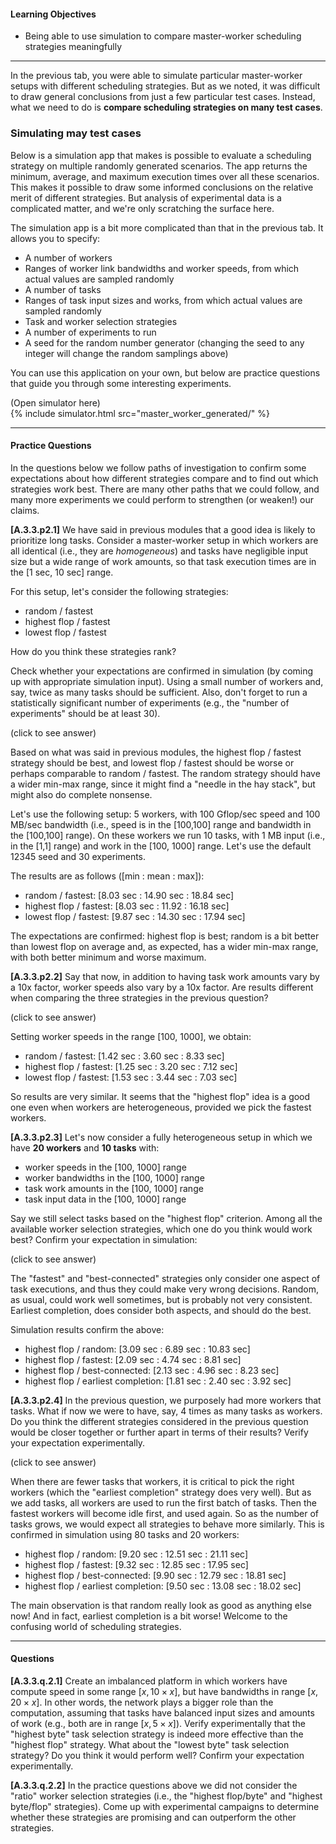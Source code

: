 
#### Learning Objectives

- Being able to use simulation to compare master-worker scheduling strategies meaningfully

----

In the previous tab, you were able to simulate particular master-worker setups
with different scheduling strategies.  But as we noted, it was  difficult to draw general
conclusions from just a few particular test cases. Instead, what we need to do is
**compare scheduling strategies on many test cases**. 

### Simulating may test cases

Below is a simulation app that makes is possible to evaluate a scheduling
strategy on multiple randomly generated scenarios. The app returns the
minimum, average, and maximum execution times over all these scenarios. 
This makes it possible to draw some informed conclusions on the relative merit
of different strategies. But analysis of experimental data is a complicated matter,
and we're only scratching the surface here.  

The simulation app is a bit more complicated than that in  the previous tab. It allows you to specify:

 - A number of  workers
 - Ranges of worker link bandwidths and worker speeds, from which actual values are sampled randomly
 - A number  of tasks
 - Ranges of task input sizes and works, from which actual values are sampled randomly
 - Task and worker selection strategies
 - A number of experiments to run
 - A seed for the random number generator (changing the seed  to any integer will change the random samplings above)
 
You can  use this application on your own, but below are practice questions that guide you through some
interesting experiments.
 
<div class="ui accordion fluid app-ins">
  <div class="title">
    <i class="dropdown icon"></i>
    (Open simulator here)
  </div>
  <div markdown="0" class="ui segment content sim-frame">
    {% include simulator.html src="master_worker_generated/" %}
  </div>
</div>

----- 

#### Practice Questions

In the questions below we follow paths  of investigation  to
confirm some expectations about how different strategies compare
and to find out which strategies work best. There are many other
paths that we could follow, and many more experiments  we could perform
to strengthen (or weaken!) our claims.

**[A.3.3.p2.1]** We have said in previous modules that a good idea is
likely to prioritize long tasks. Consider a master-worker setup in which
workers are all identical (i.e., they are *homogeneous*) and tasks have
negligible input size but a wide range of work amounts, so that task
execution times are  in the [1 sec, 10 sec] range.

For this setup, let's consider the following strategies:
    
  - random / fastest
  - highest flop / fastest
  - lowest flop / fastest

How do you think these strategies rank? 

Check whether your expectations are confirmed in simulation (by coming up
with appropriate simulation input).  Using a small number of workers and, 
say, twice as many tasks should be sufficient. Also, don't forget
to run a statistically significant number of experiments (e.g., the "number
of experiments" should be at least 30).  

<div class="ui accordion fluid">
   <div class="title">
     <i class="dropdown icon"></i>
     (click to see answer)
   </div>
   <div markdown="1" class="ui segment content answer-frame">

Based on what was said in previous modules, the highest flop / fastest
strategy should be best, and  lowest flop / fastest should be worse or
perhaps comparable to random / fastest. The random strategy should have a
wider min-max range, since it might find a "needle in the hay stack", but
might also do complete nonsense.

Let's use the following setup: 5 workers, with 100 Gflop/sec
speed and 100 MB/sec bandwidth  (i.e., speed is in the [100,100] range and
bandwidth in the [100,100] range).  On these workers we run 10
tasks, with 1 MB input (i.e., in the [1,1] range) and work in the [100,
1000] range.  Let's use  the default 12345  seed and 30 experiments.

The results are as follows ([min : mean : max]): 

  - random / fastest: [8.03 sec : 14.90 sec : 18.84 sec]
  - highest flop / fastest: [8.03 sec : 11.92 : 16.18 sec]
  - lowest flop / fastest: [9.87 sec : 14.30 sec : 17.94 sec]

The expectations are confirmed: highest flop is best; random is a bit
better than lowest flop on average and, as expected, has a wider min-max
range, with both better minimum and  worse maximum.

   </div>
</div>

<p></p>



**[A.3.3.p2.2]** Say that now, in addition to having task work amounts vary
by a 10x factor, worker speeds also vary by a 10x factor. Are results
different when comparing the three strategies in the previous question?

<div class="ui accordion fluid">
   <div class="title">
     <i class="dropdown icon"></i>
     (click to see answer)
   </div>
   <div markdown="1" class="ui segment content answer-frame">


Setting worker speeds in the range [100, 1000], we obtain:

  - random / fastest: [1.42 sec : 3.60 sec : 8.33 sec]
  - highest flop / fastest: [1.25 sec : 3.20 sec : 7.12 sec]
  - lowest flop / fastest: [1.53 sec : 3.44 sec : 7.03 sec]

So results are very similar.  It seems that the "highest flop" idea
is a good one even when workers are heterogeneous, provided we pick the 
fastest workers. 

</div>
</div>
<p></p>


**[A.3.3.p2.3]** Let's now consider a fully heterogeneous setup in which we have
**20 workers** and **10 tasks** with:

  - worker speeds in the [100, 1000] range
  - worker bandwidths in the [100, 1000] range
  - task work amounts in the [100, 1000] range
  - task input data in the [100, 1000] range

Say we still select tasks based on the "highest flop" criterion. Among all
the available worker selection strategies, which one do you think would work
best? Confirm your expectation in simulation:

<div class="ui accordion fluid">
   <div class="title">
     <i class="dropdown icon"></i>
     (click to see answer)
   </div>
   <div markdown="1" class="ui segment content answer-frame">


The "fastest" and "best-connected" strategies only consider one
aspect of task executions, and thus they could make very wrong decisions.
Random, as usual, could work well sometimes, but is probably not very
consistent. Earliest completion, does consider both aspects, and should do the best. 

Simulation results confirm the above:

  - highest flop / random: [3.09 sec : 6.89 sec : 10.83 sec]
  - highest flop / fastest: [2.09 sec : 4.74 sec : 8.81 sec]
  - highest flop / best-connected: [2.13 sec : 4.96 sec : 8.23 sec]
  - highest flop / earliest completion: [1.81 sec : 2.40 sec : 3.92 sec]

</div>
</div>
<p></p>



**[A.3.3.p2.4]** In the previous question, we purposely had more workers
that tasks.  What if now we were to have, say, 4 times as many tasks as
workers. Do you think the different strategies considered in the previous
question would be closer together or further apart in terms of their
results?   Verify your expectation experimentally.

<div class="ui accordion fluid">
   <div class="title">
     <i class="dropdown icon"></i>
     (click to see answer)
   </div>
   <div markdown="1" class="ui segment content answer-frame">

When there are fewer tasks that workers, it is critical to pick the right
workers (which the "earliest completion" strategy does very well). But as we add tasks, all workers are
used to run the first batch of tasks. Then the fastest workers will become
idle first, and used again. So as the number of tasks grows, we would
expect all strategies to behave more similarly. This is confirmed in
simulation using 80 tasks and 20 workers:

  - highest flop / random: [9.20 sec : 12.51 sec : 21.11 sec]
  - highest flop / fastest: [9.32 sec : 12.85 sec : 17.95 sec]
  - highest flop / best-connected: [9.90 sec : 12.79 sec : 18.81 sec]
  - highest flop / earliest completion: [9.50 sec : 13.08 sec : 18.02 sec]

The main observation is that random really look as good  as anything
else now! And in fact, earliest completion is a bit worse!   Welcome
to the confusing world of scheduling strategies.

</div>
</div>

---

#### Questions 

**[A.3.3.q.2.1]** Create an imbalanced platform in which workers have
compute speed in some range $[x, 10\times x]$, but have bandwidths
in range $[x, 20\times x]$. In other words, the network plays a bigger 
role than the computation, assuming that tasks have balanced input sizes
and amounts of work (e.g., both are in range $[x, 5\times x]$). Verify
experimentally that the "highest byte" task selection strategy is
indeed more effective than the "highest flop" strategy. What about 
the "lowest byte" task selection  strategy? Do you think it would perform
well? Confirm your expectation experimentally. 

**[A.3.3.q.2.2]** In  the practice  questions above we did not consider
the "ratio" worker selection strategies (i.e., the "highest flop/byte" and
"highest byte/flop" strategies).  Come up with experimental campaigns to
determine whether these strategies are promising and can outperform
the other strategies.

